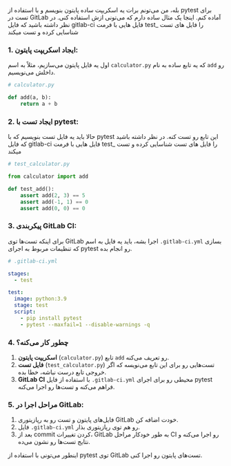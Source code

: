 بله، من می‌تونم برات یه اسکریپت ساده پایتون بنویسم و با استفاده از pytest برای تست در GitLab آماده کنم. اینجا یک مثال ساده دارم که می‌تونی ازش استفاده کنی.
در نظر داشته باشید که فایل gitlab-ci فایل هایی با فرمت test_ را فایل های تست شناسایی کرده و تست میکند

### 1. **ایجاد اسکریپت پایتون:**

اول یه فایل پایتون می‌سازیم، مثلاً به اسم `calculator.py` که یه تابع ساده به نام `add` رو داخلش می‌نویسیم.

```python
# calculator.py

def add(a, b):
    return a + b
```

### 2. **ایجاد تست با pytest:**

حالا باید یه فایل تست بنویسیم که با pytest این تابع رو تست کنه.
در نظر داشته باشید که فایل gitlab-ci فایل هایی با فرمت test_ را فایل های تست شناسایی کرده و تست میکند

```python
# test_calculator.py

from calculator import add

def test_add():
    assert add(2, 3) == 5
    assert add(-1, 1) == 0
    assert add(0, 0) == 0
```

### 3. **پیکربندی GitLab CI:**

برای اینکه تست‌ها توی GitLab اجرا بشه، باید یه فایل به اسم `.gitlab-ci.yml` بسازی که تنظیمات مربوط به اجرای pytest رو انجام بده.

```yaml
# .gitlab-ci.yml

stages:
  - test

test:
  image: python:3.9
  stage: test
  script:
    - pip install pytest
    - pytest --maxfail=1 --disable-warnings -q
```

### 4. **چطور کار می‌کنه؟**

1. **اسکریپت پایتون** (`calculator.py`) تابع `add` رو تعریف می‌کنه.
2. **فایل تست** (`test_calculator.py`) تست‌هایی رو برای این تابع می‌نویسه که اگر خروجی تابع درست نباشه، خطا بده.
3. **GitLab CI** با استفاده از فایل `.gitlab-ci.yml` محیطی رو برای اجرای pytest فراهم می‌کنه و تست‌ها رو اجرا می‌کنه.

### 5. **مراحل اجرا در GitLab:**

1. فایل‌های پایتون و تست رو به رپازیتوری GitLab خودت اضافه کن.
2. فایل `.gitlab-ci.yml` رو هم توی رپازیتوری بذار.
3. بعد از commit کردن تغییرات، GitLab به طور خودکار مراحل CI رو اجرا می‌کنه و نتایج تست‌ها رو نشون می‌ده.

اینطور می‌تونی با استفاده از pytest توی GitLab تست‌های پایتون رو اجرا کنی.
